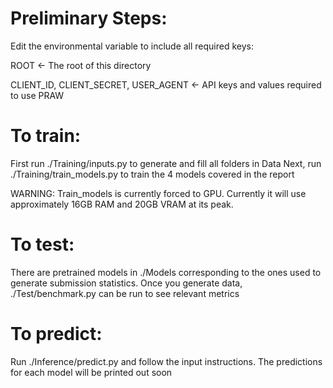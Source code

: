 # Preliminary Steps:
Edit the environmental variable to include all required keys:

ROOT <- The root of this directory

CLIENT_ID, CLIENT_SECRET, USER_AGENT <- API keys and values required to use PRAW

# To train:
First run ./Training/inputs.py to generate and fill all folders in Data
Next, run ./Training/train_models.py to train the 4 models covered in the report

WARNING: Train_models is currently forced to GPU. Currently it will use approximately 16GB RAM and 20GB VRAM at its peak. 

# To test:
There are pretrained models in ./Models corresponding to the ones used to generate submission statistics.
Once you generate data, ./Test/benchmark.py can be run to see relevant metrics

# To predict:
Run ./Inference/predict.py and follow the input instructions. 
The predictions for each model will be printed out soon
